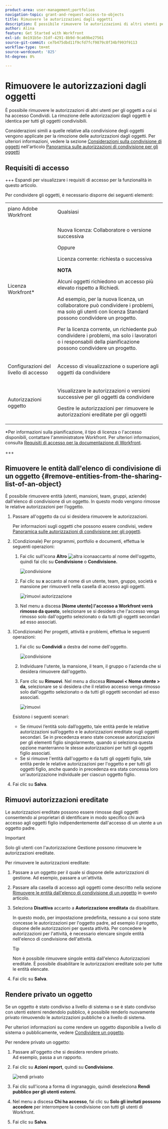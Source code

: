 ```yaml
---
product-area: user-management;portfolios
navigation-topic: grant-and-request-access-to-objects
title: Rimuovere le autorizzazioni dagli oggetti
description: È possibile rimuovere le autorizzazioni di altri utenti per gli oggetti a cui si ha accesso Condividi. La rimozione delle autorizzazioni dagli oggetti è identica per tutti gli oggetti condivisibili.
author: Alina
feature: Get Started with Workfront
exl-id: 8e191b5e-31df-4291-8b9d-9ca69be27561
source-git-commit: ce7b475dbd11f9cfd7fcf9879c0f34bf993f9113
workflow-type: tm+mt
source-wordcount: '825'
ht-degree: 0%

---
```


# Rimuovere le autorizzazioni dagli oggetti

<!--Audited: 01/2024-->

È possibile rimuovere le autorizzazioni di altri utenti per gli oggetti a cui si ha accesso Condividi. La rimozione delle autorizzazioni dagli oggetti è identica per tutti gli oggetti condivisibili.

Considerazioni simili a quelle relative alla condivisione degli oggetti vengono applicate per la rimozione delle autorizzazioni dagli oggetti. Per ulteriori informazioni, vedere la sezione [Considerazioni sulla condivisione di oggetti](../../workfront-basics/grant-and-request-access-to-objects/sharing-permissions-on-objects-overview.md#consider) nell&#39;articolo [Panoramica sulle autorizzazioni di condivisione per gli oggetti](../../workfront-basics/grant-and-request-access-to-objects/sharing-permissions-on-objects-overview.md)

## Requisiti di accesso

+++ Espandi per visualizzare i requisiti di accesso per la funzionalità in questo articolo.


Per condividere gli oggetti, è necessario disporre dei seguenti elementi:

<table style="table-layout:auto"> 
 <col> 
 <col> 
 <tbody> 
  <tr> 
   <td role="rowheader">piano Adobe Workfront</td> 
   <td> <p>Qualsiasi </p> </td> 
  </tr> 
  <tr> 
   <td role="rowheader">Licenza Workfront*</td> 
   <td> <p>Nuova licenza: Collaboratore o versione successiva</p>
   Oppure  
   <p>Licenza corrente: richiesta o successiva</p>
   <p><b>NOTA</b></p>

<p>Alcuni oggetti richiedono un accesso più elevato rispetto a Richiedi. </p>

<p>Ad esempio, per la nuova licenza, un collaboratore può condividere i problemi, ma solo gli utenti con licenza Standard possono condividere un progetto.</p>

<p>Per la licenza corrente, un richiedente può condividere i problemi, ma solo i lavoratori o i responsabili della pianificazione possono condividere un progetto.</p> 
   </td> 
  </tr> 
  <tr> 
   <td role="rowheader">Configurazioni del livello di accesso</td> 
   <td> <p>Accesso di visualizzazione o superiore agli oggetti da condividere</p> </td> 
  </tr> 
  <tr> 
   <td role="rowheader">Autorizzazioni oggetto</td> 
   <td> <p>Visualizzare le autorizzazioni o versioni successive per gli oggetti da condividere</p> <p>Gestire le autorizzazioni per rimuovere le autorizzazioni ereditate per gli oggetti</p>  </td> 
  </tr> 
 </tbody> 
</table>

*Per informazioni sulla pianificazione, il tipo di licenza o l&#39;accesso disponibili, contattare l&#39;amministratore Workfront. Per ulteriori informazioni, consulta [Requisiti di accesso per la documentazione di Workfront](/help/quicksilver/administration-and-setup/add-users/access-levels-and-object-permissions/access-level-requirements-in-documentation.md).

+++

## Rimuovere le entità dall&#39;elenco di condivisione di un oggetto {#remove-entities-from-the-sharing-list-of-an-object}

È possibile rimuovere entità (utenti, mansioni, team, gruppi, aziende) dall&#39;elenco di condivisione di un oggetto. In questo modo vengono rimosse le relative autorizzazioni per l’oggetto.

1. Passare all&#39;oggetto da cui si desidera rimuovere le autorizzazioni.

   Per informazioni sugli oggetti che possono essere condivisi, vedere [Panoramica sulle autorizzazioni di condivisione per gli oggetti](../../workfront-basics/grant-and-request-access-to-objects/sharing-permissions-on-objects-overview.md).

1. (Condizionale) Per programmi, portfolio e documenti, effettua le seguenti operazioni:

   1. Fai clic sull&#39;icona **Altro** ![altra icona](assets/more-icon.png)accanto al nome dell&#39;oggetto, quindi fai clic su **Condivisione** o **Condivisione.**

      ![condivisione](assets/share-a-document-350x160.png)

   1. Fai clic su **x** accanto al nome di un utente, team, gruppo, società e mansione per rimuoverli nella casella di accesso agli oggetti.

      ![rimuovi autorizzazione](assets/remove-permissions-on-portfolio.png)

   1. Nel menu a discesa **[Nome utente] l&#39;accesso a Workfront verrà rimosso da questo**, selezionare se si desidera che l&#39;accesso venga rimosso solo dall&#39;oggetto selezionato o da tutti gli oggetti secondari ad esso associati.

1. (Condizionale) Per progetti, attività e problemi, effettua le seguenti operazioni:

   1. Fai clic su **Condividi** a destra del nome dell&#39;oggetto.

      ![condivisione](assets/new-share-button.png)
   1. Individuare l&#39;utente, la mansione, il team, il gruppo o l&#39;azienda che si desidera rimuovere dall&#39;oggetto.
   1. Fare clic su **Rimuovi**.
Nel menu a discesa **Rimuovi &lt; Nome utente > da**, selezionare se si desidera che il relativo accesso venga rimosso solo dall&#39;oggetto selezionato o da tutti gli oggetti secondari ad esso associati.

      ![rimuovi](assets/remove-permissions-on-project-nwe-350x479.png)

   Esistono i seguenti scenari:

   * Se rimuovi l’entità solo dall’oggetto, tale entità perde le relative autorizzazioni sull’oggetto e le autorizzazioni ereditate sugli oggetti secondari. Se in precedenza erano state concesse autorizzazioni per gli elementi figlio singolarmente, quando si seleziona questa opzione manterranno le stesse autorizzazioni per tutti gli oggetti figlio associati.
   * Se si rimuove l&#39;entità dall&#39;oggetto e da tutti gli oggetti figlio, tale entità perde le relative autorizzazioni per l&#39;oggetto e per tutti gli oggetti figlio, anche quando in precedenza era stata concessa loro un&#39;autorizzazione individuale per ciascun oggetto figlio.

1. Fai clic su **Salva**.

<!--
## Remove permissions from several objects in bulk

You can remove entities (users, job roles, teams, groups, companies) from several objects at a time when you bulk select them in a list.

>[!NOTE]
>
>You cannot view what access entities have for all the objects selected when you select them in bulk. You must know which entity you want to remove from the sharing of the objects selected before removing their permissions.

1. Go to the list of objects that you want to share.

   For information about which objects can be shared, see [Overview of sharing permissions on objects](../../workfront-basics/grant-and-request-access-to-objects/sharing-permissions-on-objects-overview.md).

1. Select several objects in the list, then click the **Share** icon ![share icon](assets/share-icon.png)at the top of the list. 
1. Type the name of the user, role, team, group, or company for which you want to remove the access in the **Edit `<Object Name>` access to** field. 
1. From the access drop-down menu, select **No Access**.

   ![remove in bulk](assets/no-access-option-removing-permissions-bulk-tasks-nwe-350x166.png)

1. In the `<User Name>`'s Workfront access will be removed from this drop-down menu, select whether you want their access to be removed just from the objects that you have selected, or from all other children objects associated with it.  
   The following scenarios exist:

   * If you remove the entity only from the object, that entity loses their permissions on the object, and their inherited permissions to the children objects. If they were previously granted permissions to the children items individually, they retain the same permissions on all children objects associated with it when you select this option.&nbsp;
   * If you remove the entity from the object and all the children objects, that entity loses their permissions to the object as well as all children objects, even when they were previously given individual permission on each child object.

   **Example:** Select whether to remove permissions to just the tasks you selected in a list, or to the issues and documents attached to the tasks as well.

   ![access](assets/remove-permissions-bulk-drop-down-for-attached-objects-nwe-350x96.png)

1. (Optional) To change permissions in bulk for several objects, select another level of sharing for the selected entity.

   For example, if they have Manage permissions, select Contribute or View instead. 

1. Click **Save**.

-->

## Rimuovi autorizzazioni ereditate

Le autorizzazioni ereditate possono essere rimosse dagli oggetti consentendo ai proprietari di identificare in modo specifico chi avrà accesso agli oggetti figlio indipendentemente dall&#39;accesso di un utente a un oggetto padre.

>[!IMPORTANT]
>
>Solo gli utenti con l&#39;autorizzazione Gestione possono rimuovere le autorizzazioni ereditate.

Per rimuovere le autorizzazioni ereditate:

1. Passare a un oggetto per il quale si dispone delle autorizzazioni di gestione. Ad esempio, passare a un&#39;attività.
1. Passare alla casella di accesso agli oggetti come descritto nella sezione [Rimuovere le entità dall&#39;elenco di condivisione di un oggetto](#remove-entities-from-the-sharing-list-of-an-object) in questo articolo.
1. Seleziona **Disattiva** accanto a **Autorizzazione ereditata** da disabilitare.

   In questo modo, per impostazione predefinita, nessuno a cui sono state concesse le autorizzazioni per l&#39;oggetto padre, ad esempio il progetto, dispone delle autorizzazioni per questa attività. Per concedere le autorizzazioni per l&#39;attività, è necessario elencare singole entità nell&#39;elenco di condivisione dell&#39;attività.

   >[!TIP]
   >
   >Non è possibile rimuovere singole entità dall&#39;elenco Autorizzazioni ereditate. È possibile disabilitare le autorizzazioni ereditate solo per tutte le entità elencate.

1. Fai clic su **Salva**. 

## Rendere privato un oggetto

Se un oggetto è stato condiviso a livello di sistema o se è stato condiviso con utenti esterni rendendolo pubblico, è possibile renderlo nuovamente privato rimuovendo le autorizzazioni pubbliche o a livello di sistema. 

Per ulteriori informazioni su come rendere un oggetto disponibile a livello di sistema o pubblicamente, vedere [Condividere un oggetto](../../workfront-basics/grant-and-request-access-to-objects/share-an-object.md).

Per rendere privato un oggetto:

1. Passare all&#39;oggetto che si desidera rendere privato.\
   Ad esempio, passa a un rapporto.
1. Fai clic su **Azioni report**, quindi su **Condivisione**.

   ![rendi privato](assets/report-permissions-make-private-nwe-350x477.png)

1. Fai clic sull&#39;icona a forma di ingranaggio, quindi deseleziona **Rendi pubblico per gli utenti esterni**.
1. Nel menu a discesa **Chi ha accesso**, fai clic su **Solo gli invitati possono accedere** per interrompere la condivisione con tutti gli utenti di Workfront.
1. Fai clic su **Salva**.
